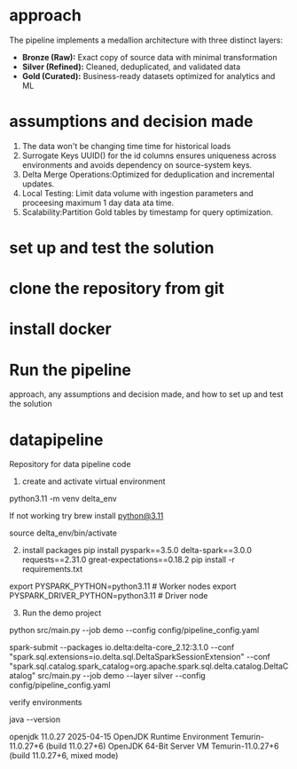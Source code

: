 
# approach
The pipeline implements a medallion architecture with three distinct layers:
- **Bronze (Raw):** Exact copy of source data with minimal transformation
- **Silver (Refined):** Cleaned, deduplicated, and validated data
- **Gold (Curated):** Business-ready datasets optimized for analytics and ML

# assumptions and decision made
1. The data won't be changing time time for historical loads
2. Surrogate Keys UUID() for the id columns ensures uniqueness across environments and avoids dependency on source-system keys.
3. Delta Merge Operations:Optimized for deduplication and incremental updates.
4. Local Testing: Limit data volume with ingestion parameters and proceesing maximum 1 day data ata time.
5. Scalability:Partition Gold tables by timestamp for query optimization.



# set up and test the solution

# clone the repository from git

# install docker 

# Run the pipeline


approach, any assumptions and decision made, and how to set up and test the solution


# datapipeline
Repository for data pipeline code 

1. create and activate virtual environment

python3.11 -m venv delta_env

If not working try 
brew install python@3.11

source delta_env/bin/activate  

2. install packages 
pip install pyspark==3.5.0 delta-spark==3.0.0 requests==2.31.0 great-expectations==0.18.2
pip install -r requirements.txt

export PYSPARK_PYTHON=python3.11       # Worker nodes
export PYSPARK_DRIVER_PYTHON=python3.11  # Driver node


3. Run the demo project

python src/main.py --job demo --config config/pipeline_config.yaml

spark-submit     --packages io.delta:delta-core_2.12:3.1.0   --conf "spark.sql.extensions=io.delta.sql.DeltaSparkSessionExtension"   --conf "spark.sql.catalog.spark_catalog=org.apache.spark.sql.delta.catalog.DeltaCatalog"    src/main.py --job demo --layer silver --config config/pipeline_config.yaml

verify environments 

java --version

openjdk 11.0.27 2025-04-15
OpenJDK Runtime Environment Temurin-11.0.27+6 (build 11.0.27+6)
OpenJDK 64-Bit Server VM Temurin-11.0.27+6 (build 11.0.27+6, mixed mode)

